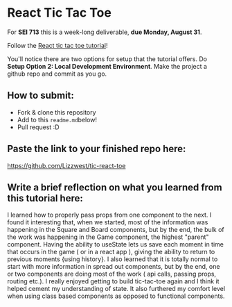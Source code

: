 # React Tic Tac Toe

For **SEI 713** this is a week-long deliverable, **due Monday, August 31**.

Follow the [React tic tac toe tutorial](https://reactjs.org/tutorial/tutorial.html)!

You'll notice there are two options for setup that the tutorial offers. Do **Setup Option 2: Local Development Environment**. Make the project a github repo and commit as you go.

## How to submit:

* Fork & clone this repository
* Add to this `readme.md`below!
* Pull request :D 

## Paste the link to your finished repo here:
https://github.com/Lizzwest/tic-react-toe

## Write a brief reflection on what you learned from this tutorial here:
I learned how to properly pass props from one component to the next. I found it interesting that, when we started, most of the information was happening in the Square and Board components, but by the end, the bulk of the work was happening in the Game component, the highest "parent" component. Having the ability to useState lets us save each moment in time that occurs in the game ( or in a react app ), giving the ability to return to previous moments {using history}. I also learned that it is totally normal to start with more information in spread out components, but by the end, one or two components are doing most of the work ( api calls, passing props, routing etc.). I really enjoyed getting to build tic-tac-toe again and I think it helped cement my understanding of state. It also furthered my comfort level when using class based components as opposed to functional components. 